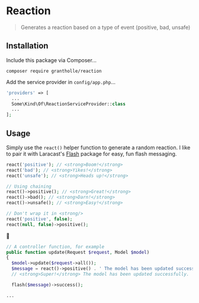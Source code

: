 # Reaction

> Generates a reaction based on a type of event (positive, bad, unsafe)

## Installation

Include this package via Composer...

```console
composer require grantholle/reaction
```

Add the service provider in `config/app.php`...

```php
'providers' => [
  ...
  Some\Kind\Of\ReactionServiceProvider::class
  ...
];
```

## Usage

Simply use the `react()` helper function to generate a random reaction. I like to pair it with Laracast's [Flash](https://github.com/laracasts/flash) package for easy, fun flash messaging.

```php
react('positive'); // <strong>Boom!</strong>
react('bad'); // <strong>Yikes!</strong>
react('unsafe'); // <strong>Heads up!</strong>

// Using chaining
react()->positive(); // <strong>Great!</strong>
react()->bad(); // <strong>Darn!</strong>
react()->unsafe(); // <strong>Easy!</strong>

// Don't wrap it in <strong/>
react('positive', false);
react(null, false)->positive();
```

💯

```php
// A controller function, for example
public function update(Request $request, Model $model)
{
  $model->update($request->all());
  $message = react()->positive() . ' The model has been updated successfully.';
  // <strong>Super!</strong> The model has been updated successfully.

  flash($message)->success();

...
```
